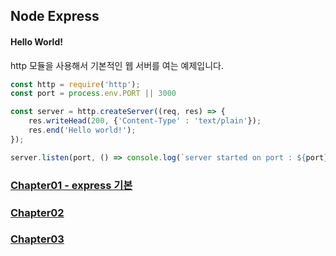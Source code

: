 ## Node Express

#### Hello World!
http 모듈을 사용해서 기본적인 웹 서버를 여는 예제입니다.

```Javascript
const http = require('http');
const port = process.env.PORT || 3000

const server = http.createServer((req, res) => {
    res.writeHead(200, {'Content-Type' : 'text/plain'});
    res.end('Hello world!');
});

server.listen(port, () => console.log(`server started on port : ${port}` + `press Ctrl-C to terminate..`));
```

### [Chapter01 - express 기본](https://github.com/hindong/express_lecture/tree/main/chapter01)
### [Chapter02]()
### [Chapter03]()
